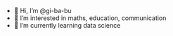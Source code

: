 - 👋 Hi, I’m @gi-ba-bu
- 👀 I’m interested in maths, education, communication
- 🌱 I’m currently learning data science 


<!---
gi-ba-bu/gi-ba-bu is a ✨ special ✨ repository because its `README.md` (this file) appears on your GitHub profile.
You can click the Preview link to take a look at your changes.
--->
